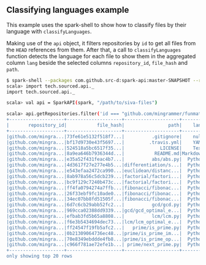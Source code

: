 ## Classifying languages example

This example uses the spark-shell to show how to classify files by their language with `classifyLanguages`.

Making use of the `api` object, it filters repositories by `id` to get all files from the `HEAD` references from them. After that, a call to `classifyLanguages` function detects the language for each file to show them in the aggregated column `lang` beside the selected columns `repository_id`, `file_hash` and `path`.

```bash
$ spark-shell --packages com.github.src-d:spark-api:master-SNAPSHOT --repositories https://jitpack.io
scala> import tech.sourced.api._
import tech.sourced.api._

scala> val api = SparkAPI(spark, "/path/to/siva-files")

scala> api.getRepositories.filter('id === "github.com/mingrammer/funmath.git").getHEAD.getFiles.classifyLanguages.select('repository_id, 'file_hash, 'path, 'lang).show
+--------------------+--------------------+--------------------+--------+
|       repository_id|           file_hash|                path|    lang|
+--------------------+--------------------+--------------------+--------+
|github.com/mingra...|73fe61e5132f518f7...|          .gitignore|    null|
|github.com/mingra...|bf17d9730e43f5697...|         .travis.yml|    YAML|
|github.com/mingra...|524518a5bc6517f35...|             LICENSE|    Text|
|github.com/mingra...|8a9ea646b7936344d...|           README.md|Markdown|
|github.com/mingra...|e35a52f431feac4b7...|          abs/abs.py|  Python|
|github.com/mingra...|4d3617f27e277e4b5...|differentiation/s...|  Python|
|github.com/mingra...|e543efaa2472ca990...|euclidean/distanc...|  Python|
|github.com/mingra...|8ab978a56c5dcb239...|factorial/factori...|  Python|
|github.com/mingra...|bc9f129c7240b473c...|factorial/factori...|  Python|
|github.com/mingra...|ff4fa0794274a7ffb...|fibonacci/fibonac...|  Python|
|github.com/mingra...|26f33ebf9fc10ade0...|fibonacci/fibonac...|  Python|
|github.com/mingra...|34ec07bb8fd51505f...|fibonacci/fibonac...|  Python|
|github.com/mingra...|6d7c6cb29abb52fc2...|          gcd/gcd.py|  Python|
|github.com/mingra...|969cca02388dd9339...|gcd/gcd_optimal_e...|  Python|
|github.com/mingra...|efbab3fd5b65a8808...|          lcm/lcm.py|  Python|
|github.com/mingra...|f6e3b5434694dec73...|lcm/lcm_optimal_e...|  Python|
|github.com/mingra...|ff24547f19fb5afc2...|   prime/is_prime.py|  Python|
|github.com/mingra...|0b21309064736ec48...|prime/is_prime_im...|  Python|
|github.com/mingra...|70e8349ebddde4fb8...|prime/is_prime_op...|  Python|
|github.com/mingra...|c966f781ae72efe1b...| prime/next_prime.py|  Python|
+--------------------+--------------------+--------------------+--------+
only showing top 20 rows

```
